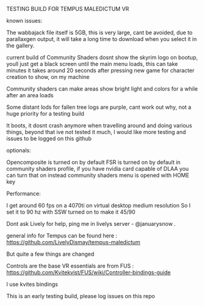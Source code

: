 TESTING BUILD FOR TEMPUS MALEDICTUM VR

known issues:

The wabbajack file itself is 5GB, this is very large, cant be avoided, due to parallaxgen output, it will take a long time to download when you select it in the gallery.

current build of Community Shaders dosnt show the skyrim logo on bootup, youll just get a black screen until the main menu loads, this can take minutes
it takes around 20 seconds after pressing new game for character creation to show, on my machine

Community shaders can make areas show bright light and colors for a while after an area loads

Some distant lods for fallen tree logs are purple, cant work out why, not a huge priority for a testing build

It boots, it dosnt crash anymore when travelling around and doing various things, beyond that ive not tested it much, I would like more testing and issues to be logged on this github

optionals:

Opencomposite is turned on by default
FSR is turned on by default in community shaders profile, if you have nvidia card capable of DLAA you can turn that on instead 
community shaders menu is opened with HOME key

Performance:

I get around 60 fps on a 4070ti on virtual desktop medium resolution
So I set it to 90 hz with SSW turned on to make it 45/90

Dont ask Lively for help, ping me in livelys server - @januarysnow . 

general info for Tempus can be found here : https://github.com/LivelyDismay/tempus-maledictum 

But quite a few things are changed

Controls are the base VR essentials are from FUS : https://github.com/Kvitekvist/FUS/wiki/Controller-bindings-guide

I use kvites bindings

This is an early testing build, please log issues on this repo

